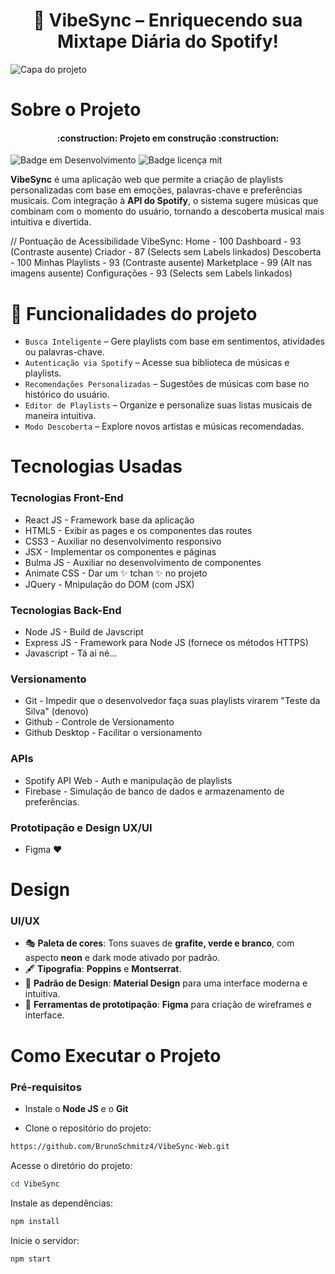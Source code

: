 <h1 id="Título-e-Imagem-de-capa" align="center">🎵 VibeSync – Enriquecendo sua Mixtape Diária do Spotify! </h1>

![Capa do projeto](https://github.com/user-attachments/assets/9dca02c8-2fc0-47ee-af17-214208883c8e)


# Sobre o Projeto

<h4 align="center"> 
	:construction:  Projeto em construção  :construction:
</h4>

![Badge em Desenvolvimento](http://img.shields.io/static/v1?label=STATUS&message=EM%20DESENVOLVIMENTO&color=GREEN&style=for-the-badge)  ![Badge licença mit](http://img.shields.io/static/v1?label=LICENÇA&message=MIT&color=PINK&style=for-the-badge)


**VibeSync** é uma aplicação web que permite a criação de playlists personalizadas com base em emoções, palavras-chave e preferências musicais. Com integração à **API do Spotify**, o sistema sugere músicas que combinam com o momento do usuário, tornando a descoberta musical mais intuitiva e divertida.  

// Pontuação de Acessibilidade VibeSync:
Home - 100
Dashboard - 93 (Contraste ausente)
Criador - 87 (Selects sem Labels linkados)
Descoberta - 100
Minhas Playlists - 93 (Contraste ausente)
Marketplace - 99 (Alt nas imagens ausente)
Configurações - 93 (Selects sem Labels linkados)


# :hammer: Funcionalidades do projeto
- `Busca Inteligente` – Gere playlists com base em sentimentos, atividades ou palavras-chave.  
- `Autenticação via Spotify` – Acesse sua biblioteca de músicas e playlists.  
- `Recomendações Personalizadas` – Sugestões de músicas com base no histórico do usuário.  
- `Editor de Playlists` – Organize e personalize suas listas musicais de maneira intuitiva.
- `Modo Descoberta` – Explore novos artistas e músicas recomendadas.  

# Tecnologias Usadas
<h3>Tecnologias Front-End</h3>
<ul>
  <li>React JS - Framework base da aplicação</li>
  <li>HTML5 - Exibir as pages e os componentes das routes</li>
  <li>CSS3 - Auxiliar no desenvolvimento responsivo</li>
  <li>JSX - Implementar os componentes e páginas</li>
  <li>Bulma JS - Auxiliar no desenvolvimento de componentes</li>
  <li>Animate CSS - Dar um ✨ tchan ✨ no projeto</li>
  <li>JQuery - Mnipulação do DOM (com JSX)</li>
</ul>
<h3>Tecnologias Back-End</h3>
<ul>
  <li>Node JS - Build de Javscript</li>
  <li>Express JS - Framework para Node JS (fornece os métodos HTTPS)</li>
  <li>Javascript - Tá ai né...</li>
</ul>
<h3>Versionamento</h3>
<ul>
  <li>Git - Impedir que o desenvolvedor faça suas playlists virarem "Teste da Silva" (denovo)</li>
  <li>Github - Controle de Versionamento</li>
  <li>Github Desktop - Facilitar o versionamento</li>
</ul>
<h3>APIs</h3>
<ul>
  <li>Spotify API Web - Auth e manipulação de playlists</li>
  <li>Firebase - Simulação de banco de dados e armazenamento de preferências.</li>
</ul>
<h3>Prototipação e Design UX/UI</h3>
<ul>
  <li>Figma ❤️</li>
</ul>


# Design  
### **UI/UX**  
- 🎭 **Paleta de cores**: Tons suaves de **grafite, verde e branco**, com aspecto **neon** e dark mode ativado por padrão.  
- 🖋 **Tipografia**: **Poppins** e **Montserrat**.  
- 🎨 **Padrão de Design**: **Material Design** para uma interface moderna e intuitiva.  
- 📐 **Ferramentas de prototipação**: **Figma** para criação de wireframes e interface.

# Como Executar o Projeto

### **Pré-requisitos**
- Instale o **Node JS** e o **Git**

- Clone o repositório do projeto:
```bash
https://github.com/BrunoSchmitz4/VibeSync-Web.git
```
Acesse o diretório do projeto:
```bash
cd VibeSync
```
Instale as dependências:
```bash
npm install
```
Inicie o servidor:
```bash
npm start
```
